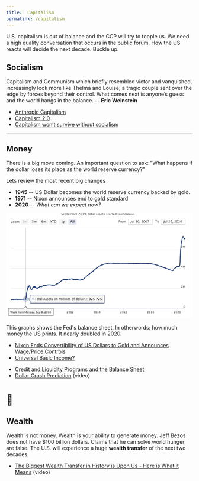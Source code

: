 ```yaml
---
title:  Capitalism
permalink: /capitalism
---
```


U.S. capitalism is out of balance and the CCP will try to topple us. We need a high quality conversation that occurs in the public forum. How the US reacts will decide the next decade. Buckle up.


## Socialism

Capitalism and Communism which briefly resembled victor and vanquished, increasingly look more like Thelma and Louise; a tragic couple sent over the edge by forces beyond their control. What comes next is anyone’s guess and the world hangs in the balance.  **-- Eric Weinstein**

- [Anthropic Capitalism](https://www.edge.org/response-detail/26756)
- [Capitalism 2.0](https://youtu.be/xzTmBnaiMdE) 
- [Capitalism won’t survive without socialism](https://www.vox.com/policy-and-politics/2017/7/25/15998002/eric-weinstein-capitalism-socialism-revolution)

---

## Money

There is a big move coming. An important question to ask: "What happens if the dollar loses its place as the world reserve currency?"

Lets review the most recent big changes

- **1945** -- US Dollar becomes the world reserve currency backed by gold.
- **1971** -- Nixon announces end to gold standard
- **2020** -- *What can we expect now?*

![Money Printer](/assets/images/money_printed.png)

This graphs shows the Fed's balance sheet. In otherwords: how much money the US prints. It nearly doubled in 2020.

- [Nixon Ends Convertibility of US Dollars to Gold and Announces Wage/Price Controls](https://www.federalreservehistory.org/essays/gold_convertibility_ends)
- [Universal Basic Income?](https://www.yang2020.com/blog/the-new-capitalism)
<!-- - Watch [Humans Need Not Apply](https://www.youtube.com/watch?v=7Pq-S557XQU) -->
- [Credit and Liquidity Programs and the Balance Sheet](https://www.federalreserve.gov/monetarypolicy/bst_recenttrends.htm)
- [Dollar Crash Prediction](https://www.youtube.com/watch?v=KYb9EyBd80o) (video)


# 💸 

## Wealth

Wealth is not money. Wealth is your ability to generate money. Jeff Bezos does not have $100 billion dollars. Claims that he can solve world hunger are false. The U.S. will experience a huge **wealth transfer** of the next two decades. 

<!-- The Youtube channel Economics Explained is fantastic. In this video we learn some stuff. 2/3  inherited business dont make inherited. this is 50% of US businesses A 2015 HSBC median inheritance payout survey found something interesting: Mean payout: 69k. Average 707k -->

<!-- > "Chaos is a ladder" -->

- [The Biggest Wealth Transfer in History is Upon Us - Here is What it Means](https://youtu.be/iNlBizfi-jM) (video)


<!-- - Laugh [r/LateStageCapitalism](https://www.reddit.com/r/LateStageCapitalism) -->

